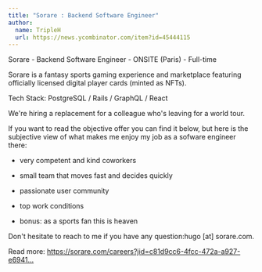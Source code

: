 ```yaml
---
title: "Sorare : Backend Software Engineer"
author:
  name: TripleH
  url: https://news.ycombinator.com/item?id=45444115
---
```

Sorare - Backend Software Engineer - ONSITE (Paris) - Full-time

Sorare is a fantasy sports gaming experience and marketplace featuring officially licensed digital player cards (minted as NFTs).

Tech Stack: PostgreSQL &#x2F; Rails &#x2F; GraphQL &#x2F; React

We&#x27;re hiring a replacement for a colleague who&#x27;s leaving for a world tour.

If you want to read the objective offer you can find it below, but here is the subjective view of what makes me enjoy my job as a sofware engineer there:

- very competent and kind coworkers

- small team that moves fast and decides quickly

- passionate user community

- top work conditions

- bonus: as a sports fan this is heaven

Don&#x27;t hesitate to reach to me if you have any question:hugo [at] sorare.com.

Read more: <a href="https:&#x2F;&#x2F;sorare.com&#x2F;careers?jid=c81d9cc6-4fcc-472a-a927-e69417758c5c" rel="nofollow">https:&#x2F;&#x2F;sorare.com&#x2F;careers?jid=c81d9cc6-4fcc-472a-a927-e6941...</a>
<JobApplication />
